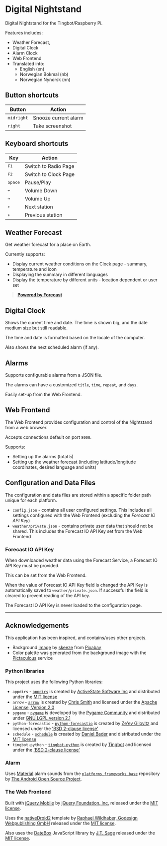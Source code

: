 # Digital Nightstand #

Digital Nightstand for the Tingbot/Raspberry Pi.

Features includes:

* Weather Forecast,
* Digital Clock
* Alarm Clock
* Web Frontend
* Translated into:
    * English (en)
    * Norwegian Bokmal (nb)
    * Norwegian Nynorsk (nn)

## Button shortcuts ##

Button            | Action
----------------- | ---------------------
`midright`        | Snooze current alarm
`right`           | Take screenshot


## Keyboard shortcuts ##

Key               | Action
----------------- | ---------------------
<kbd>F1</kbd>     | Switch to Radio Page
<kbd>F2</kbd>     | Switch to Clock Page
<kbd>Space</kbd>  | Pause/Play
<kbd>&larr;</kbd> | Volume Down
<kbd>&rarr;</kbd> | Volume Up
<kbd>&uarr;</kbd> | Next station
<kbd>&darr;</kbd> | Previous station


## Weather Forecast ##

Get weather forecast for a place on Earth.

Currently supports:

* Display current weather conditions on the Clock page - summary, temperature 
  and icon
* Displaying the summary in different languages
* Display the temperature by different units - location dependent or user set

> **[Powered by Forecast](http://forecast.io/ "Powered by Forecast")**

## Digital Clock ##

Shows the current time and date. The time is shown big, and the date medium 
size but still readable.

The time and date is formatted based on the locale of the computer.

Also shows the next scheduled alarm (if any).

## Alarms ##

Supports configurable alarms from a JSON file.

The alarms can have a customized `title`, `time`, `repeat`, and `days`.

Easily set-up from the Web Frontend.

## Web Frontend ##

The Web Frontend provides configuration and control of the Nightstand from a 
web browser.

Accepts connections default on port `8000`.

Supports:

* Setting up the alarms (total 5)
* Setting up the weather forecast (including latitude/longitude coordinates, 
  desired language and units)


## Configuration and Data Files ##

The configuration and data files are stored within a specific folder path 
unique for each platform.

* `config.json` - contains all user configured settings. This includes all 
  settings configured with the Web Frontend (excluding the _Forecast IO API Key_)
* `weather/private.json` - contains private user data that should not be 
  shared. This includes the Forecast IO API Key set from the Web Frontend

### Forecast IO API Key ###

When downloaded weather data using the Forecast Service, a Forecast IO API Key
must be provided.

This can be set from the Web Frontend.

When the value of Forecast IO API Key field is changed the API Key is
automatically saved to `weather/private.json`. If successful the field is 
cleared to prevent reading of the API key.

The Forecast IO API Key is never loaded to the configuration page.

--------

## Acknowledgements ##

This application has been inspired, and contains/uses other projects.

* Background [image][background-image] by [skeeze][pixabay-skeeze] from 
  [Pixabay][pixabay]
* Color palette was generated from the background image with the 
  [Pictaculous][pictaculous] service

### Python libraries ###

This project uses the following Python libraries:

* `appdirs` - [`appdirs`][appdirs] is created by 
  [ActiveState Software Inc][activestate-software-inc] and distributed under 
  the [MIT license][appdirs-license]
* `arrow` - [`arrow`][arrow] is created by [Chris Smith][chris-smith] and 
  licensed under the [Apache License, Version 2.0][apache-license-2-0]
* `pygame` - [`pygame`][pygame] is developed by the 
  [Pygame Community][pygame-community] and distributed under 
  [GNU LGPL version 2.1][pygame-license]
* `python-forecastio` - [`python-forecastio`][python-forecastio] is created by 
  [Ze'ev Gilovitz][ZeevG] and licensed under the 
  ['BSD 2-clause license'][python-forecastio-license]
* `schedule` - [`schedule`][schedule] is created by 
  [Daniel Bader][daniel-bader] and distributed under the 
  [MIT license][schedule-license]
* `tingbot-python` - [`tingbot-python`][tingbot-python] is created by 
  [Tingbot][tingbot] and licensed under the 
  ['BSD 2-clause license'][tingbot-python-license]

### Alarm ###

Uses [Material][material-alarm-sounds] alarm sounds from the 
[`platforms_frameworks_base`][platforms-frameworks-base] repository by
[The Android Open Source Project][aosp].

### The Web Frontend ###

Built with [jQuery Mobile][jqm] by [jQuery Foundation, Inc.][jquery-foundation]
released under the [MIT license][jqm-license].

Uses the [nativeDroid2][nativeDroid2] template by 
[Raphael Wildhaber, Godesign Webpublishing GmbH][wildhaber] released under the 
[MIT license][nativeDroid2-license].

Also uses the [DateBox][jtsage-datebox] JavaScript library by 
[J.T. Sage][jtsage] released under the [MIT license][jtsage-datebox-license].


[background-image-old]: https://pixabay.com/en/banner-header-lines-light-rays-911778/ "background image"
[pixabay-geralt]: https://pixabay.com/en/users/geralt-9301/ "geralt"
[background-image]: https://pixabay.com/en/delicate-arch-night-stars-landscape-960279/ "background image"
[pixabay-skeeze]: https://pixabay.com/en/users/skeeze-272447/ "skeeze"
[pixabay]: https://pixabay.com/ "Pixabay"
[pictaculous]: http://pictaculous.com/ "Pictaculous"

[appdirs]: https://github.com/ActiveState/appdirs
[activestate-software-inc]: http://www.activestate.com/ "ActiveState Software Inc"
[appdirs-license]: https://github.com/ActiveState/appdirs/blob/master/LICENSE.txt "MIT license"
[arrow]: https://github.com/crsmithdev/arrow/
[chris-smith]: https://github.com/crsmithdev "Chris Smith"
[apache-license-2-0]: http://www.apache.org/licenses/LICENSE-2.0 "Apache License, Version 2.0"
[pygame]: http://www.pygame.org/
[pygame-community]: http://www.pygame.org/ "Pygame Community"
[pygame-license]: http://www.gnu.org/copyleft/lesser.html "GNU LGPL version 2.1"
[schedule]: https://github.com/dbader/schedule
[python-forecastio]: https://github.com/ZeevG/python-forecast.io "Forecast.io Wrapper"
[ZeevG]: http://zeevgilovitz.com/ "Ze'ev Gilovitz"
[python-forecastio-license]: https://github.com/ZeevG/python-forecast.io/blob/master/LICENSE.txt "BSD 2-clause license"
[daniel-bader]: https://twitter.com/dbader_org "Daniel Bader"
[schedule-license]: https://github.com/dbader/schedule/blob/master/LICENSE.txt "MIT license"
[tingbot-python]: https://github.com/tingbot/tingbot-python
[tingbot]: http://tingbot.com/ "Tingbot"
[tingbot-python-license]: https://github.com/tingbot/tingbot-python/blob/master/LICENSE "BSD 2-clause license"
[material-alarm-sounds]: https://github.com/android/platform_frameworks_base/tree/master/data/sounds/alarms/material/ogg "Material alarm sounds"
[platforms-frameworks-base]: https://github.com/android/platform_frameworks_base "platforms frameworks base"
[aosp]: http://source.android.com/ "The Android Open Source Project"
[material-icons]: https://github.com/google/material-design-icons/ "Material design icons"
[jqm]: http://jquerymobile.com/ "jQuery Mobile"
[jquery-foundation]: https://jquery.org/ "jQuery Foundation, Inc."
[jqm-license]: https://github.com/jquery/jquery-mobile/blob/master/LICENSE.txt "MIT license"
[nativeDroid2]: http://nativedroid.godesign.ch/ "nativeDroid2"
[wildhaber]: http://godesign.ch/ "Raphael Wildhaber, Godesign Webpublishing GmbH"
[nativeDroid2-license]: https://github.com/wildhaber/nativeDroid2/blob/master/LICENSE "MIT license"
[jtsage-datebox]: https://github.com/jtsage/jquery-mobile-datebox "Datebox"
[jtsage]: https://github.com/jtsage "J.T. Sage"
[jtsage-datebox-license]: https://github.com/jtsage/jquery-mobile-datebox/blob/master/LICENSE.txt "MIT license"
